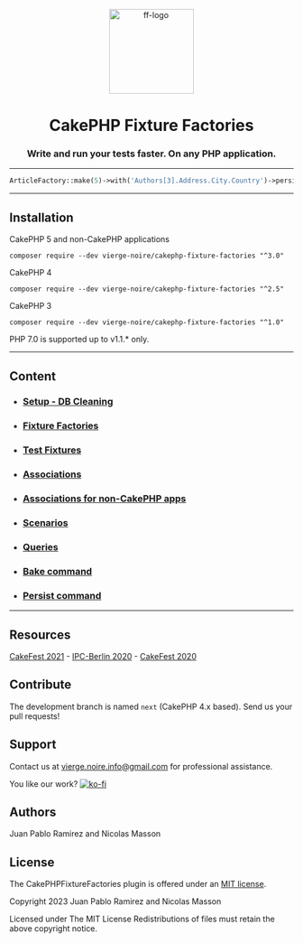 <p align="center">
    <a href="https://vierge-noire.github.io/" target="_blank"><img src="https://vierge-noire.github.io/images/fixture_factories.svg" alt="ff-logo" width="150"  /></a>
</p>
<h1 align="center">
CakePHP Fixture Factories
</h1>
<h3 align="center">
Write and run your tests faster. On any PHP application.
</h3>

---

```php
ArticleFactory::make(5)->with('Authors[3].Address.City.Country')->persist();
```

---

## Installation
CakePHP 5 and non-CakePHP applications 
```
composer require --dev vierge-noire/cakephp-fixture-factories "^3.0"
```

CakePHP 4
```
composer require --dev vierge-noire/cakephp-fixture-factories "^2.5"
```

CakePHP 3
```
composer require --dev vierge-noire/cakephp-fixture-factories "^1.0"
```
PHP 7.0 is supported up to v1.1.* only.

---

## Content

* ### [Setup - DB Cleaning](docs/setup.md)
* ### [Fixture Factories](docs/factories.md)
* ### [Test Fixtures](docs/examples.md)
* ### [Associations](docs/associations.md)
* ### [Associations for non-CakePHP apps](docs/no_cake_associations.md)
* ### [Scenarios](docs/scenarios.md)
* ### [Queries](docs/queries.md)
* ### [Bake command](docs/bake.md)
* ### [Persist command](docs/commands.md)

---


## Resources

[CakeFest 2021](https://www.youtube.com/watch?v=1WrWH2F_hWE) -
[IPC-Berlin 2020](https://www.youtube.com/watch?v=yJ6EqAE2NEs) - 
[CakeFest 2020](https://www.youtube.com/watch?v=PNA1Ck2-nVc&t=30s)

## Contribute

The development branch is named `next` (CakePHP 4.x based). Send us your pull requests!

## Support
Contact us at vierge.noire.info@gmail.com for professional assistance.

You like our work? [![ko-fi](https://www.ko-fi.com/img/githubbutton_sm.svg)](https://ko-fi.com/L3L52P9JA)

## Authors
Juan Pablo Ramirez and Nicolas Masson

## License

The CakePHPFixtureFactories plugin is offered under an [MIT license](https://opensource.org/licenses/mit-license.php).

Copyright 2023 Juan Pablo Ramirez and Nicolas Masson

Licensed under The MIT License Redistributions of files must retain the above copyright notice.
